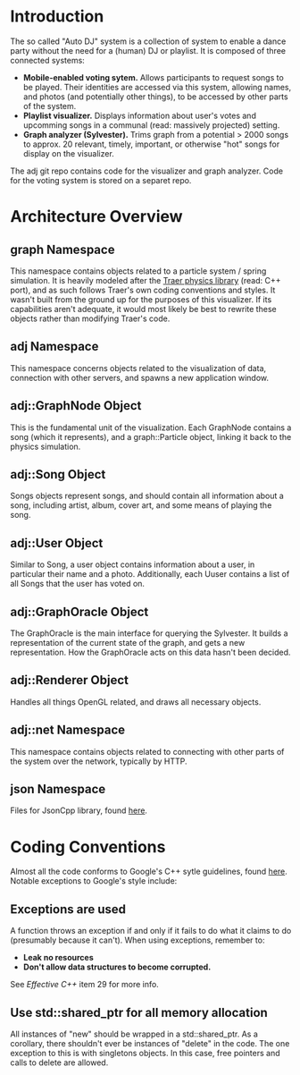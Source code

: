 
Introduction
============

The so called "Auto DJ" system is a collection of system to enable a dance party without the need for a (human) DJ or playlist. It is composed of three connected systems:

* **Mobile-enabled voting sytem.** Allows participants to request songs to be played. Their identities are accessed via this system, allowing names, and photos (and potentially other things), to be accessed by other parts of the system.
* **Playlist visualizer.** Displays information about user's votes and upcomming songs in a communal (read: massively projected) setting. 
* **Graph analyzer (Sylvester).** Trims graph from a potential > 2000 songs to approx. 20 relevant, timely, important, or otherwise "hot" songs for display on the visualizer.

The adj git repo contains code for the visualizer and graph analyzer. Code for the voting system is stored on a separet repo.

Architecture Overview
=====================

graph Namespace
---------------

This namespace contains objects related to a particle system / spring simulation. It is heavily modeled after the [Traer physics library](http://murderandcreate.com/physics/) (read: C++ port), and as such follows Traer's own coding conventions and styles. It wasn't built from the ground up for the purposes of this visualizer. If its capabilities aren't adequate, it would most likely be best to rewrite these objects rather than modifying Traer's code.

adj Namespace
-------------

This namespace concerns objects related to the visualization of data, connection with other servers, and spawns a new application window.

adj::GraphNode Object
---------------------

This is the fundamental unit of the visualization. Each GraphNode contains a song (which it represents), and a graph::Particle object, linking it back to the physics simulation.

adj::Song Object
----------------

Songs objects represent songs, and should contain all information about a song, including artist, album, cover art, and some means of playing the song.

adj::User Object
----------------

Similar to Song, a user object contains information about a user, in particular their name and a photo. Additionally, each Uuser contains a list of all Songs that the user has voted on.

adj::GraphOracle Object
-----------------------

The GraphOracle is the main interface for querying the Sylvester. It builds a representation of the current state of the graph, and gets a new representation. How the GraphOracle acts on this data hasn't been decided.

adj::Renderer Object
--------------------

Handles all things OpenGL related, and draws all necessary objects.

adj::net Namespace
------------------

This namespace contains objects related to connecting with other parts of the system over the network, typically by HTTP.

json Namespace
--------------

Files for JsonCpp library, found [here](http://jsoncpp.sourceforge.net/).

Coding Conventions
==================

Almost all the code conforms to Google's C++ sytle guidelines, found [here](http://google-styleguide.googlecode.com/svn/trunk/cppguide.xml). Notable exceptions to Google's style include:

Exceptions are used 
-------------------

A function throws an exception if and only if it fails to do what it claims to do (presumably because it can't). When using exceptions, remember to:

* **Leak no resources**
* **Don't allow data structures to become corrupted.**

See *Effective C++* item 29 for more info.

Use std::shared_ptr for all memory allocation
---------------------------------------------

All instances of "new" should be wrapped in a std::shared_ptr. As a corollary, there shouldn't ever be instances of "delete" in the code. The one exception to this is with singletons objects. In this case, free pointers and calls to delete are allowed.

